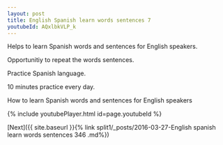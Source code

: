 ```yaml
---
layout: post
title: English Spanish learn words sentences 7 
youtubeId: AQxlbkVLP_k
---
```

 
 
Helps to learn Spanish words and sentences for English speakers.

Opportunitiy to repeat the words sentences. 

Practice Spanish language. 
 
10 minutes practice every day. 
 
How to learn Spanish words and sentences for English speakers 
 
{% include youtubePlayer.html id=page.youtubeId %}
 
 
[Next]({{ site.baseurl }}{% link  split1/_posts/2016-03-27-English spanish learn words sentences 346 .md%})
 

